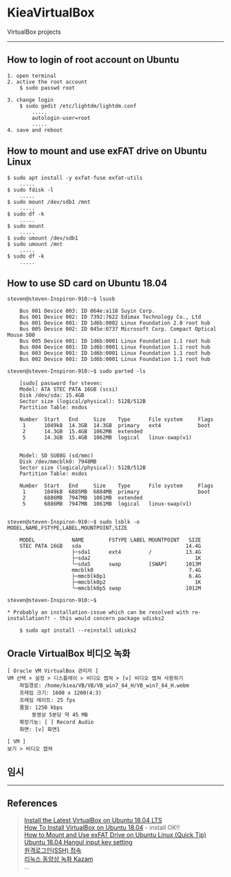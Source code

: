 # KieaVirtualBox
VirtualBox projects

-----
## How to login of root account on Ubuntu
    1. open terminal
    2. active the root account
        $ sudo passwd root
        
    3. change login
        $ sudo gedit /etc/lightdm/lightdm.conf
            .....
            autologin-user=root
            .....
    4. save and reboot

## How to mount and use exFAT drive on Ubuntu Linux

    $ sudo apt install -y exfat-fuse exfat-utils
        .....
    $ sudo fdisk -l
        .....
    $ sudo mount /dev/sdb1 /mnt
        .....
    $ sudo df -k
        .....
    $ sudo mount
        .....
    $ sudo umount /dev/sdb1
    $ sudo umount /mnt
        .....
    $ sudo df -k
        .....

## How to use SD card on Ubuntu 18.04

    steven@steven-Inspiron-910:~$ lsusb
    
        Bus 001 Device 003: ID 064e:a118 Suyin Corp. 
        Bus 001 Device 002: ID 7392:7622 Edimax Technology Co., Ltd 
        Bus 001 Device 001: ID 1d6b:0002 Linux Foundation 2.0 root hub
        Bus 005 Device 002: ID 045e:0737 Microsoft Corp. Compact Optical Mouse 500
        Bus 005 Device 001: ID 1d6b:0001 Linux Foundation 1.1 root hub
        Bus 004 Device 001: ID 1d6b:0001 Linux Foundation 1.1 root hub
        Bus 003 Device 001: ID 1d6b:0001 Linux Foundation 1.1 root hub
        Bus 002 Device 001: ID 1d6b:0001 Linux Foundation 1.1 root hub
    
    steven@steven-Inspiron-910:~$ sudo parted -ls
    
        [sudo] password for steven: 
        Model: ATA STEC PATA 16GB (scsi)
        Disk /dev/sda: 15.4GB
        Sector size (logical/physical): 512B/512B
        Partition Table: msdos

        Number  Start   End     Size    Type      File system     Flags
         1      1049kB  14.3GB  14.3GB  primary   ext4            boot
         2      14.3GB  15.4GB  1062MB  extended
         5      14.3GB  15.4GB  1062MB  logical   linux-swap(v1)


        Model: SD SU08G (sd/mmc)
        Disk /dev/mmcblk0: 7948MB
        Sector size (logical/physical): 512B/512B
        Partition Table: msdos

        Number  Start   End     Size    Type      File system     Flags
         1      1049kB  6885MB  6884MB  primary                   boot
         2      6886MB  7947MB  1061MB  extended
         5      6886MB  7947MB  1061MB  logical   linux-swap(v1)


    steven@steven-Inspiron-910:~$ sudo lsblk -o MODEL,NAME,FSTYPE,LABEL,MOUNTPOINT,SIZE
    
        MODEL            NAME        FSTYPE LABEL MOUNTPOINT   SIZE
        STEC PATA 16GB   sda                                  14.4G
                         ├─sda1      ext4         /           13.4G
                         ├─sda2                                  1K
                         └─sda5      swap         [SWAP]      1013M
                         mmcblk0                               7.4G
                         ├─mmcblk0p1                           6.4G
                         ├─mmcblk0p2                             1K
                         └─mmcblk0p5 swap                     1012M

    steven@steven-Inspiron-910:~$
    
    * Probably an installation-issue which can be resolved with re-installation?! - this would concern package udisks2
        
        $ sudo apt install --reinstall udisks2


## Oracle VirtualBox 비디오 녹화

	[ Oracle VM VirtualBox 관리자 ]
	VM 선택 > 설정 > 디스플레이 > 비디오 캡쳐 > [v] 비디오 캡쳐 사용하기
		파일경로: /home/kiea/VB/VB/VB_win7_64_H/VB_win7_64_H.webm
		프레임 크기: 1600 x 1200(4:3)
		프레임 레이트: 25 fps
		품질: 1250 kbps
			동영상 5분당 약 45 MB
		확장기능: [ ] Record Audio
		화면: [v] 화면1
	
	[ VM ]
	보기 > 비디오 캡쳐

	

## 임시

-----
## References  
> [Install the Latest VirtualBox on Ubuntu 18.04 LTS](https://websiteforstudents.com/install-the-latest-virtualbox-on-ubuntu-18-04-lts/ "Install the Latest VirtualBox on Ubuntu 18.04 LTS")  
> [How To Install VirtualBox on Ubuntu 18.04](https://linuxize.com/post/how-to-install-virtualbox-on-ubuntu-18-04/ "How To Install VirtualBox on Ubuntu 18.04") - install OK!!  
> [How to Mount and Use exFAT Drive on Ubuntu Linux (Quick Tip)](https://www.youtube.com "YouTube Search: 'ubuntu 18.04 mount exfat'")  
> [Ubuntu 18.04 Hangul input key setting](http://progtrend.blogspot.com/2018/06/ubuntu-1804-uim.html "Ubuntu 18.04 Hangul input key setting")  
> [원격로그인(SSH) 접속](https://github.com/jeonghwan-kim/ssh-settings "원격로그인(SSH) 접속")  
> [리눅스 동양상 녹화 Kazam](http://lucy123.tistory.com/entry/%EB%A6%AC%EB%88%85%EC%8A%A4-%EC%B6%94%EC%B2%9C-%EB%8F%99%EC%98%81%EC%83%81-%EB%85%B9%ED%99%94-%ED%94%84%EB%A1%9C%EA%B7%B8%EB%9E%A8-Kazam "Kazam")  
...
